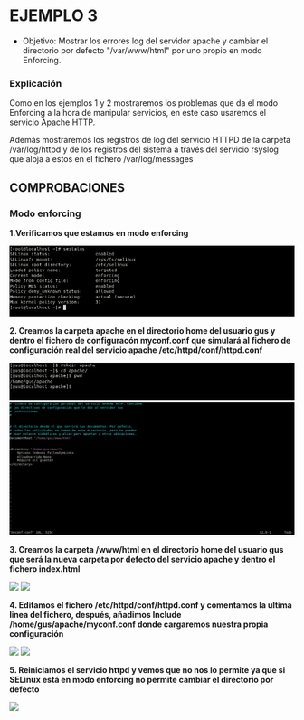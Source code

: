 # EJEMPLO 3

- Objetivo: Mostrar los errores log del servidor apache y cambiar el directorio por defecto "/var/www/html" por uno propio en modo Enforcing.

### Explicación

Como en los ejemplos 1 y 2 mostraremos los problemas que da el modo Enforcing a la hora de manipular servicios, en este caso usaremos el servicio Apache HTTP.

Además mostraremos los registros de log del servicio HTTPD de la carpeta /var/log/httpd y de los registros del sistema a través del servicio rsyslog que aloja a estos en el fichero /var/log/messages



## COMPROBACIONES

### Modo enforcing

**1.Verificamos que estamos en modo enforcing**

![](../img/3_ejemplo/enforcing.png)


**2. Creamos la carpeta apache en el directorio home del usuario gus y dentro el fichero de configuracón myconf.conf que simulará al fichero de configuración real del servicio apache /etc/httpd/conf/httpd.conf**

![](../img/3_ejemplo/carpeta_apache.png) 
![](../img/3_ejemplo/myconf.png) 


**3. Creamos la carpeta /www/html en el directorio home del usuario gus que será la nueva carpeta por defecto del servicio apache y dentro el fichero index.html**

![](../img/3_ejemplo/.png)
![](../img/3_ejemplo/.png)

**4. Editamos el fichero /etc/httpd/conf/httpd.conf y comentamos la ultima linea del fichero, después, añadimos Include /home/gus/apache/myconf.conf donde cargaremos nuestra propia configuración**

![](../img/3_ejemplo/.png)
![](../img/3_ejemplo/.png)

**5. Reiniciamos el servicio httpd y vemos que no nos lo permite ya que si SELinux está en modo enforcing no permite cambiar el directorio por defecto**

![](../img/3_ejemplo/.png)




